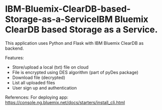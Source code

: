 # IBM-Bluemix-ClearDB-based-Storage-as-a-ServiceIBM Bluemix ClearDB based Storage as a Service.
This application uses Python and Flask with IBM Bluemix ClearDB as backend.

Features:
- Store/upload a local (txt) file on cloud
- File is encrypted using DES algorithm (part of pyDes package)
- Download file (decrypted)
- List all uploaded files
- User sign up and authentication

References:
For deploying app:
https://console.ng.bluemix.net/docs/starters/install_cli.html
